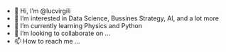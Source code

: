 - 👋 Hi, I’m @lucvirgili
- 👀 I’m interested in Data Science, Bussines Strategy, AI, and a lot more
- 🌱 I’m currently learning Physics and Python
- 💞️ I’m looking to collaborate on ...
- 📫 How to reach me ...

<!---
lucvirgili/lucvirgili is a ✨ special ✨ repository because its `README.md` (this file) appears on your GitHub profile.
You can click the Preview link to take a look at your changes.
--->
